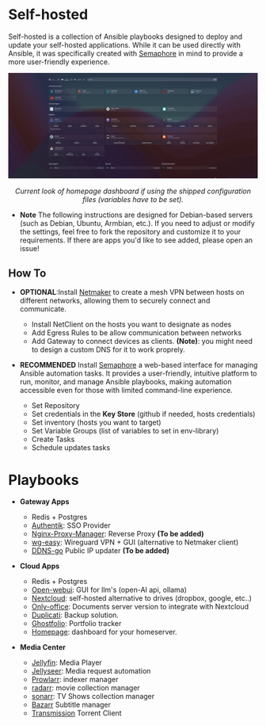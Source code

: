 # Self-hosted

Self-hosted is a collection of Ansible playbooks designed to deploy and update your self-hosted applications. While it can be used directly with Ansible, it was specifically created with [Semaphore](https://semaphoreui.com/) in mind to provide a more user-friendly experience.

![Homepage-demo](./homepage.png)<p align="center"><em>Current look of homepage dashboard if using the shipped configuration files (variables have to be set).</em></p>


- **Note** The following instructions are designed for Debian-based servers (such as Debian, Ubuntu, Armbian, etc.). If you need to adjust or modify the settings, feel free to fork the repository and customize it to your requirements. If there are apps you'd like to see added, please open an issue!

## How To

- **OPTIONAL**:Install [Netmaker](https://www.netmaker.io/) to create a mesh VPN between hosts on different networks, allowing them to securely connect and communicate.
    - Install NetClient on the hosts you want to designate as nodes
    - Add Egress Rules to be allow communication between networks
    - Add Gateway to connect devices as clients. **(Note)**: you might need to design a custom DNS for it to work proprely.

- **RECOMMENDED** Install [Semaphore](https://semaphoreui.com/) a web-based interface for managing Ansible automation tasks. It provides a user-friendly, intuitive platform to run, monitor, and manage Ansible playbooks, making automation accessible even for those with limited command-line experience.

    - Set Repository
    - Set credentials in the **Key Store** (github if needed, hosts credentials)
    - Set inventory (hosts you want to target)
    - Set Variable Groups (list of variables to set in env-library)
    - Create  Tasks
    - Schedule updates tasks
    
# Playbooks

- **Gateway Apps**

    - Redis + Postgres
    - [Authentik](https://goauthentik.io/): SSO Provider
    - [Nginx-Proxy-Manager](https://nginxproxymanager.com/): Reverse Proxy **(To be added)**
    - [wg-easy](https://github.com/wg-easy/wg-easy): Wireguard VPN + GUI (alternative to Netmaker client)
    - [DDNS-go](https://github.com/jeessy2/ddns-go) Public IP updater **(To be added)**

- **Cloud Apps**

    - Redis + Postgres
    - [Open-webui](https://docs.openwebui.com/): GUI for llm's (open-AI api, ollama)
    - [Nextcloud](https://nextcloud.com/): self-hosted alternative to drives (dropbox, google, etc..)
    - [Only-office](https://www.onlyoffice.com/): Documents server version to integrate with Nextcloud
    - [Duplicati](https://duplicati.com/): Backup solution.
    - [Ghostfolio](https://ghostfol.io): Portfolio tracker
    - [Homepage](https://gethomepage.dev/): dashboard for your homeserver.

- **Media Center**
    - [Jellyfin](https://jellyfin.org/): Media Player 
    - [Jellyseer](https://github.com/Fallenbagel/jellyseerr): Media request automation
    - [Prowlarr](https://prowlarr.com/): indexer manager
    - [radarr](https://radarr.video/): movie collection manager
    - [sonarr](https://sonarr.tv/): TV Shows collection manager
    - [Bazarr](https://www.bazarr.media/) Subtitle manager
    - [Transmission](https://transmissionbt.com/) Torrent Client



